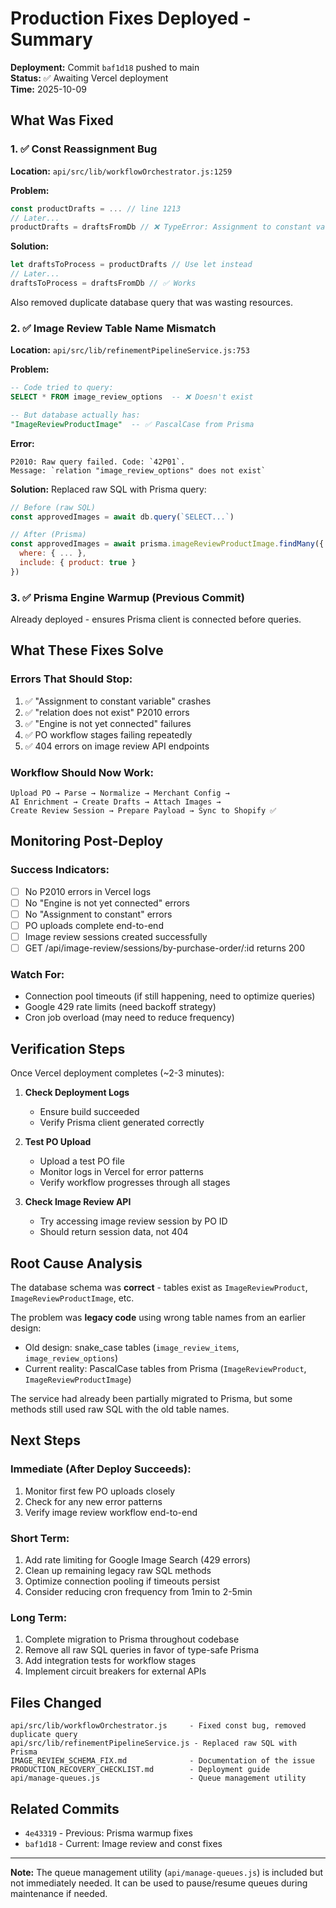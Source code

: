 # Production Fixes Deployed - Summary

**Deployment:** Commit `baf1d18` pushed to main  
**Status:** ✅ Awaiting Vercel deployment  
**Time:** 2025-10-09

## What Was Fixed

### 1. ✅ Const Reassignment Bug
**Location:** `api/src/lib/workflowOrchestrator.js:1259`

**Problem:**
```javascript
const productDrafts = ... // line 1213
// Later...
productDrafts = draftsFromDb // ❌ TypeError: Assignment to constant variable
```

**Solution:**
```javascript
let draftsToProcess = productDrafts // Use let instead
// Later...
draftsToProcess = draftsFromDb // ✅ Works
```

Also removed duplicate database query that was wasting resources.

### 2. ✅ Image Review Table Name Mismatch
**Location:** `api/src/lib/refinementPipelineService.js:753`

**Problem:**
```sql
-- Code tried to query:
SELECT * FROM image_review_options  -- ❌ Doesn't exist

-- But database actually has:
"ImageReviewProductImage"  -- ✅ PascalCase from Prisma
```

**Error:**
```
P2010: Raw query failed. Code: `42P01`. 
Message: `relation "image_review_options" does not exist`
```

**Solution:**
Replaced raw SQL with Prisma query:
```javascript
// Before (raw SQL)
const approvedImages = await db.query(`SELECT...`)

// After (Prisma)
const approvedImages = await prisma.imageReviewProductImage.findMany({
  where: { ... },
  include: { product: true }
})
```

### 3. ✅ Prisma Engine Warmup (Previous Commit)
Already deployed - ensures Prisma client is connected before queries.

## What These Fixes Solve

### Errors That Should Stop:
1. ✅ "Assignment to constant variable" crashes
2. ✅ "relation does not exist" P2010 errors
3. ✅ "Engine is not yet connected" failures
4. ✅ PO workflow stages failing repeatedly
5. ✅ 404 errors on image review API endpoints

### Workflow Should Now Work:
```
Upload PO → Parse → Normalize → Merchant Config → 
AI Enrichment → Create Drafts → Attach Images → 
Create Review Session → Prepare Payload → Sync to Shopify ✅
```

## Monitoring Post-Deploy

### Success Indicators:
- [ ] No P2010 errors in Vercel logs
- [ ] No "Engine is not yet connected" errors
- [ ] No "Assignment to constant" errors
- [ ] PO uploads complete end-to-end
- [ ] Image review sessions created successfully
- [ ] GET /api/image-review/sessions/by-purchase-order/:id returns 200

### Watch For:
- Connection pool timeouts (if still happening, need to optimize queries)
- Google 429 rate limits (need backoff strategy)
- Cron job overload (may need to reduce frequency)

## Verification Steps

Once Vercel deployment completes (~2-3 minutes):

1. **Check Deployment Logs**
   - Ensure build succeeded
   - Verify Prisma client generated correctly

2. **Test PO Upload**
   - Upload a test PO file
   - Monitor logs in Vercel for error patterns
   - Verify workflow progresses through all stages

3. **Check Image Review API**
   - Try accessing image review session by PO ID
   - Should return session data, not 404

## Root Cause Analysis

The database schema was **correct** - tables exist as `ImageReviewProduct`, `ImageReviewProductImage`, etc.

The problem was **legacy code** using wrong table names from an earlier design:
- Old design: snake_case tables (`image_review_items`, `image_review_options`)
- Current reality: PascalCase tables from Prisma (`ImageReviewProduct`, `ImageReviewProductImage`)

The service had already been partially migrated to Prisma, but some methods still used raw SQL with the old table names.

## Next Steps

### Immediate (After Deploy Succeeds):
1. Monitor first few PO uploads closely
2. Check for any new error patterns
3. Verify image review workflow end-to-end

### Short Term:
1. Add rate limiting for Google Image Search (429 errors)
2. Clean up remaining legacy raw SQL methods
3. Optimize connection pooling if timeouts persist
4. Consider reducing cron frequency from 1min to 2-5min

### Long Term:
1. Complete migration to Prisma throughout codebase
2. Remove all raw SQL queries in favor of type-safe Prisma
3. Add integration tests for workflow stages
4. Implement circuit breakers for external APIs

## Files Changed

```
api/src/lib/workflowOrchestrator.js     - Fixed const bug, removed duplicate query
api/src/lib/refinementPipelineService.js - Replaced raw SQL with Prisma
IMAGE_REVIEW_SCHEMA_FIX.md              - Documentation of the issue
PRODUCTION_RECOVERY_CHECKLIST.md        - Deployment guide
api/manage-queues.js                    - Queue management utility
```

## Related Commits

- `4e43319` - Previous: Prisma warmup fixes
- `baf1d18` - Current: Image review and const fixes

---

**Note:** The queue management utility (`api/manage-queues.js`) is included but not immediately needed. It can be used to pause/resume queues during maintenance if needed.
